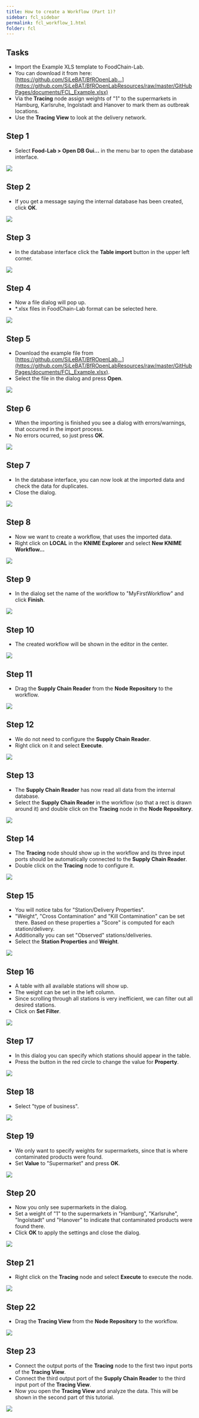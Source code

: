 ```yaml
---
title: How to create a Workflow (Part 1)?
sidebar: fcl_sidebar
permalink: fcl_workflow_1.html
folder: fcl
---
```


<h2 class="tutorial-heading">Tasks</h2>

 * Import the Example XLS template to FoodChain-Lab.
 * You can download it from here: [https://github.com/SiLeBAT/BfROpenLab...](https://github.com/SiLeBAT/BfROpenLabResources/raw/master/GitHubPages/documents/FCL_Example.xlsx)
 * Via the **Tracing** node assign weights of "1" to the supermarkets in Hamburg, Karlsruhe, Ingolstadt and Hanover to mark them as outbreak locations.
 * Use the **Tracing View** to look at the delivery network.

<h2 class="tutorial-heading">Step 1</h2>

 * Select **Food-Lab > Open DB Gui...** in the menu bar to open the database interface.

<a href="https://github.com/SiLeBAT/BfROpenLabResources/raw/master/GitHubPages/documents/foodchainlab_workflow_1/1.png"><img class="aligncenter" src="https://github.com/SiLeBAT/BfROpenLabResources/raw/master/GitHubPages/documents/foodchainlab_workflow_1/1.png"/></a>

<h2 class="tutorial-heading">Step 2</h2>

 * If you get a message saying the internal database has been created, click **OK**.

<a href="https://github.com/SiLeBAT/BfROpenLabResources/raw/master/GitHubPages/documents/foodchainlab_workflow_1/2.png"><img class="aligncenter" src="https://github.com/SiLeBAT/BfROpenLabResources/raw/master/GitHubPages/documents/foodchainlab_workflow_1/2.png"/></a>

<h2 class="tutorial-heading">Step 3</h2>

 * In the database interface click the **Table import** button in the upper left corner.

<a href="https://github.com/SiLeBAT/BfROpenLabResources/raw/master/GitHubPages/documents/foodchainlab_workflow_1/3.png"><img class="aligncenter" src="https://github.com/SiLeBAT/BfROpenLabResources/raw/master/GitHubPages/documents/foodchainlab_workflow_1/3.png"/></a>

<h2 class="tutorial-heading">Step 4</h2>

 * Now a file dialog will pop up.
 * *.xlsx files in FoodChain-Lab format can be selected here.

<a href="https://github.com/SiLeBAT/BfROpenLabResources/raw/master/GitHubPages/documents/foodchainlab_workflow_1/4.png"><img class="aligncenter" src="https://github.com/SiLeBAT/BfROpenLabResources/raw/master/GitHubPages/documents/foodchainlab_workflow_1/4.png"/></a>

<h2 class="tutorial-heading">Step 5</h2>

 * Download the example file from [https://github.com/SiLeBAT/BfROpenLab...](https://github.com/SiLeBAT/BfROpenLabResources/raw/master/GitHubPages/documents/FCL_Example.xlsx).
 * Select the file in the dialog and press **Open**.

<a href="https://github.com/SiLeBAT/BfROpenLabResources/raw/master/GitHubPages/documents/foodchainlab_workflow_1/5.png"><img class="aligncenter" src="https://github.com/SiLeBAT/BfROpenLabResources/raw/master/GitHubPages/documents/foodchainlab_workflow_1/5.png"/></a>

<h2 class="tutorial-heading">Step 6</h2>

 * When the importing is finished you see a dialog with errors/warnings, that occurred in the import process.
 * No errors ocurred, so just press **OK**.

<a href="https://github.com/SiLeBAT/BfROpenLabResources/raw/master/GitHubPages/documents/foodchainlab_workflow_1/6.png"><img class="aligncenter" src="https://github.com/SiLeBAT/BfROpenLabResources/raw/master/GitHubPages/documents/foodchainlab_workflow_1/6.png"/></a>

<h2 class="tutorial-heading">Step 7</h2>

 * In the database interface, you can now look at the imported data and check the data for duplicates.
 * Close the dialog.

<a href="https://github.com/SiLeBAT/BfROpenLabResources/raw/master/GitHubPages/documents/foodchainlab_workflow_1/7.png"><img class="aligncenter" src="https://github.com/SiLeBAT/BfROpenLabResources/raw/master/GitHubPages/documents/foodchainlab_workflow_1/7.png"/></a>

<h2 class="tutorial-heading">Step 8</h2>

 * Now we want to create a workflow, that uses the imported data.
 * Right click on **LOCAL** in the **KNIME Explorer** and select **New KNIME Workflow...**

<a href="https://github.com/SiLeBAT/BfROpenLabResources/raw/master/GitHubPages/documents/foodchainlab_workflow_1/8.png"><img class="aligncenter" src="https://github.com/SiLeBAT/BfROpenLabResources/raw/master/GitHubPages/documents/foodchainlab_workflow_1/8.png"/></a>

<h2 class="tutorial-heading">Step 9</h2>

 * In the dialog set the name of the workflow to "MyFirstWorkflow" and click **Finish**.

<a href="https://github.com/SiLeBAT/BfROpenLabResources/raw/master/GitHubPages/documents/foodchainlab_workflow_1/9.png"><img class="aligncenter" src="https://github.com/SiLeBAT/BfROpenLabResources/raw/master/GitHubPages/documents/foodchainlab_workflow_1/9.png"/></a>

<h2 class="tutorial-heading">Step 10</h2>

 * The created workflow will be shown in the editor in the center.

<a href="https://github.com/SiLeBAT/BfROpenLabResources/raw/master/GitHubPages/documents/foodchainlab_workflow_1/10.png"><img class="aligncenter" src="https://github.com/SiLeBAT/BfROpenLabResources/raw/master/GitHubPages/documents/foodchainlab_workflow_1/10.png"/></a>

<h2 class="tutorial-heading">Step 11</h2>

 * Drag the **Supply Chain Reader** from the **Node Repository** to the workflow.

<a href="https://github.com/SiLeBAT/BfROpenLabResources/raw/master/GitHubPages/documents/foodchainlab_workflow_1/11.png"><img class="aligncenter" src="https://github.com/SiLeBAT/BfROpenLabResources/raw/master/GitHubPages/documents/foodchainlab_workflow_1/11.png"/></a>

<h2 class="tutorial-heading">Step 12</h2>

 * We do not need to configure the **Supply Chain Reader**.
 * Right click on it and select **Execute**.

<a href="https://github.com/SiLeBAT/BfROpenLabResources/raw/master/GitHubPages/documents/foodchainlab_workflow_1/12.png"><img class="aligncenter" src="https://github.com/SiLeBAT/BfROpenLabResources/raw/master/GitHubPages/documents/foodchainlab_workflow_1/12.png"/></a>

<h2 class="tutorial-heading">Step 13</h2>

 * The **Supply Chain Reader** has now read all data from the internal database.
 * Select the **Supply Chain Reader** in the workflow (so that a rect is drawn around it) and double click on the **Tracing** node in the **Node Repository**.

<a href="https://github.com/SiLeBAT/BfROpenLabResources/raw/master/GitHubPages/documents/foodchainlab_workflow_1/13.png"><img class="aligncenter" src="https://github.com/SiLeBAT/BfROpenLabResources/raw/master/GitHubPages/documents/foodchainlab_workflow_1/13.png"/></a>

<h2 class="tutorial-heading">Step 14</h2>

 * The **Tracing** node should show up in the workflow and its three input ports should be automatically connected to the **Supply Chain Reader**.
 * Double click on the **Tracing** node to configure it.

<a href="https://github.com/SiLeBAT/BfROpenLabResources/raw/master/GitHubPages/documents/foodchainlab_workflow_1/14.png"><img class="aligncenter" src="https://github.com/SiLeBAT/BfROpenLabResources/raw/master/GitHubPages/documents/foodchainlab_workflow_1/14.png"/></a>

<h2 class="tutorial-heading">Step 15</h2>

 * You will notice tabs for "Station/Delivery Properties".
 * "Weight", "Cross Contamination" and "Kill Contamination" can be set there. Based on these properties a "Score" is computed for each station/delivery.
 * Additionally you can set "Observed" stations/deliveries.
 * Select the **Station Properties** and **Weight**.

<a href="https://github.com/SiLeBAT/BfROpenLabResources/raw/master/GitHubPages/documents/foodchainlab_workflow_1/15.png"><img class="aligncenter" src="https://github.com/SiLeBAT/BfROpenLabResources/raw/master/GitHubPages/documents/foodchainlab_workflow_1/15.png"/></a>

<h2 class="tutorial-heading">Step 16</h2>

 * A table with all available stations will show up.
 * The weight can be set in the left column.
 * Since scrolling through all stations is very inefficient, we can filter out all desired stations.
 * Click on **Set Filter**.

<a href="https://github.com/SiLeBAT/BfROpenLabResources/raw/master/GitHubPages/documents/foodchainlab_workflow_1/16.png"><img class="aligncenter" src="https://github.com/SiLeBAT/BfROpenLabResources/raw/master/GitHubPages/documents/foodchainlab_workflow_1/16.png"/></a>

<h2 class="tutorial-heading">Step 17</h2>

 * In this dialog you can specify which stations should appear in the table.
 * Press the button in the red circle to change the value for **Property**.

<a href="https://github.com/SiLeBAT/BfROpenLabResources/raw/master/GitHubPages/documents/foodchainlab_workflow_1/17.png"><img class="aligncenter" src="https://github.com/SiLeBAT/BfROpenLabResources/raw/master/GitHubPages/documents/foodchainlab_workflow_1/17.png"/></a>

<h2 class="tutorial-heading">Step 18</h2>

 * Select "type of business".

<a href="https://github.com/SiLeBAT/BfROpenLabResources/raw/master/GitHubPages/documents/foodchainlab_workflow_1/18.png"><img class="aligncenter" src="https://github.com/SiLeBAT/BfROpenLabResources/raw/master/GitHubPages/documents/foodchainlab_workflow_1/18.png"/></a>

<h2 class="tutorial-heading">Step 19</h2>

 * We only want to specify weights for supermarkets, since that is where contaminated products were found.
 * Set **Value** to "Supermarket" and press **OK**.

<a href="https://github.com/SiLeBAT/BfROpenLabResources/raw/master/GitHubPages/documents/foodchainlab_workflow_1/19.png"><img class="aligncenter" src="https://github.com/SiLeBAT/BfROpenLabResources/raw/master/GitHubPages/documents/foodchainlab_workflow_1/19.png"/></a>

<h2 class="tutorial-heading">Step 20</h2>

 * Now you only see supermarkets in the dialog.
 * Set a weight of "1" to the supermarkets in "Hamburg", "Karlsruhe", "Ingolstadt" und "Hanover" to indicate that contaminated products were found there.
 * Click **OK** to apply the settings and close the dialog.

<a href="https://github.com/SiLeBAT/BfROpenLabResources/raw/master/GitHubPages/documents/foodchainlab_workflow_1/20.png"><img class="aligncenter" src="https://github.com/SiLeBAT/BfROpenLabResources/raw/master/GitHubPages/documents/foodchainlab_workflow_1/20.png"/></a>

<h2 class="tutorial-heading">Step 21</h2>

 * Right click on the **Tracing** node and select **Execute** to execute the node.

<a href="https://github.com/SiLeBAT/BfROpenLabResources/raw/master/GitHubPages/documents/foodchainlab_workflow_1/21.png"><img class="aligncenter" src="https://github.com/SiLeBAT/BfROpenLabResources/raw/master/GitHubPages/documents/foodchainlab_workflow_1/21.png"/></a>

<h2 class="tutorial-heading">Step 22</h2>

 * Drag the **Tracing View** from the **Node Repository** to the workflow.

<a href="https://github.com/SiLeBAT/BfROpenLabResources/raw/master/GitHubPages/documents/foodchainlab_workflow_1/22.png"><img class="aligncenter" src="https://github.com/SiLeBAT/BfROpenLabResources/raw/master/GitHubPages/documents/foodchainlab_workflow_1/22.png"/></a>

<h2 class="tutorial-heading">Step 23</h2>

 * Connect the output ports of the **Tracing** node to the first two input ports of the **Tracing View**.
 * Connect the third output port of the **Supply Chain Reader** to the third input port of the **Tracing View**.
 * Now you open the **Tracing View** and analyze the data. This will be shown in the second part of this tutorial.

<a href="https://github.com/SiLeBAT/BfROpenLabResources/raw/master/GitHubPages/documents/foodchainlab_workflow_1/23.png"><img class="aligncenter" src="https://github.com/SiLeBAT/BfROpenLabResources/raw/master/GitHubPages/documents/foodchainlab_workflow_1/23.png"/></a>
